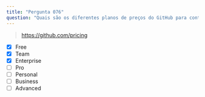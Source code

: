 ```yaml
---
title: "Pergunta 076"
question: "Quais são os diferentes planos de preços do GitHub para contas de organização? (Selecione três.)"
---
```



> https://github.com/pricing
- [x] Free
- [x] Team
- [x] Enterprise
- [ ] Pro
- [ ] Personal
- [ ] Business
- [ ] Advanced
